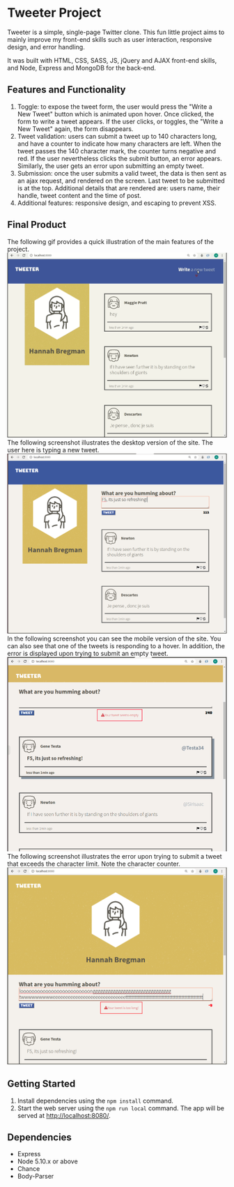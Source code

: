 # Tweeter Project

Tweeter is a simple, single-page Twitter clone. This fun little project aims to mainly improve my front-end skills such as user interaction, responsive design, and error handling.

It was built with HTML, CSS, SASS, JS, jQuery and AJAX front-end skills, and Node, Express and MongoDB for the back-end.

## Features and Functionality

1. Toggle: to expose the tweet form, the user would press the "Write a New Tweet" button which is animated upon hover. Once clicked, the form to write a tweet appears. If the user clicks, or toggles, the "Write a New Tweet" again, the form disappears.
2. Tweet validation: users can submit a tweet up to 140 characters long, and have a counter to indicate how many characters are left. When the tweet passes the 140 character mark, the counter turns negative and red. If the user nevertheless clicks the submit button, an error appears. Similarly, the user gets an error upon submitting an empty tweet.
3. Submission: once the user submits a valid tweet, the data is then sent as an ajax request, and rendered on the screen. Last tweet to be submitted is at the top. Additional details that are rendered are: users name, their handle, tweet content and the time of post. 
4. Additional features: responsive design, and escaping to prevent XSS.

## Final Product
The following gif provides a quick illustration of the main features of the project.
![Overall Illustration](https://github.com/bregmanh/tweeter/blob/extra/docs/toggle.gif?raw=true)
The following screenshot illustrates the desktop version of the site. The user here is typing a new tweet.
![New Tweet - Desktop Version of Site](https://github.com/bregmanh/tweeter/blob/master/docs/new-tweet.png?raw=true)
In the following screenshot you can see the mobile version of the site. You can also see that one of the tweets is responding to a hover. In addition, the error is displayed upon trying to submit an empty tweet.
![Empty Tweet Error and Hover over a Tweet](https://github.com/bregmanh/tweeter/blob/master/docs/mobile-hover.png?raw=true)
The following screenshot illustrates the error upon trying to submit a tweet that exceeds the character limit. Note the character counter.
![Long Tweet Error - Mobile Version of Site](https://github.com/bregmanh/tweeter/blob/master/docs/long-tweet.png?raw=true)

## Getting Started

1. Install dependencies using the `npm install` command.
2. Start the web server using the `npm run local` command. The app will be served at <http://localhost:8080/>.

## Dependencies

- Express
- Node 5.10.x or above
- Chance
- Body-Parser
